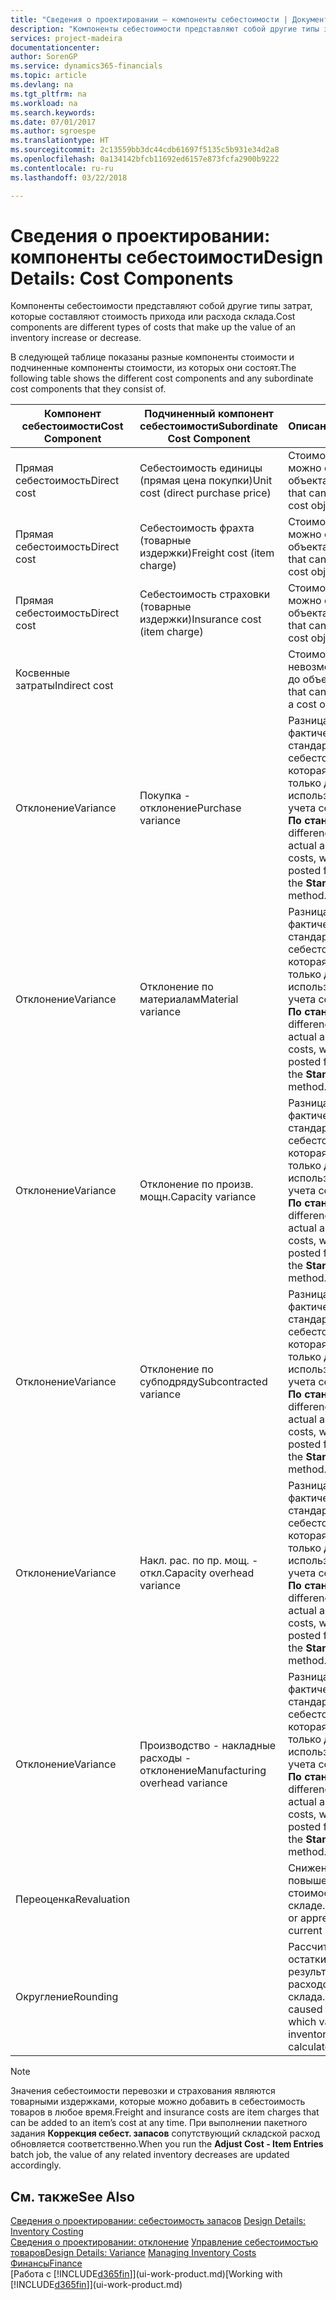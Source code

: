 ```yaml
---
title: "Сведения о проектировании — компоненты себестоимости | Документы Майкрософт"
description: "Компоненты себестоимости представляют собой другие типы затрат, которые составляют стоимость прихода или расхода склада."
services: project-madeira
documentationcenter: 
author: SorenGP
ms.service: dynamics365-financials
ms.topic: article
ms.devlang: na
ms.tgt_pltfrm: na
ms.workload: na
ms.search.keywords: 
ms.date: 07/01/2017
ms.author: sgroespe
ms.translationtype: HT
ms.sourcegitcommit: 2c13559bb3dc44cdb61697f5135c5b931e34d2a8
ms.openlocfilehash: 0a134142bfcb11692ed6157e873fcfa2900b9222
ms.contentlocale: ru-ru
ms.lasthandoff: 03/22/2018

---
```

# <a name="design-details-cost-components"></a><span data-ttu-id="63d86-103">Сведения о проектировании: компоненты себестоимости</span><span class="sxs-lookup"><span data-stu-id="63d86-103">Design Details: Cost Components</span></span>
<span data-ttu-id="63d86-104">Компоненты себестоимости представляют собой другие типы затрат, которые составляют стоимость прихода или расхода склада.</span><span class="sxs-lookup"><span data-stu-id="63d86-104">Cost components are different types of costs that make up the value of an inventory increase or decrease.</span></span>  

 <span data-ttu-id="63d86-105">В следующей таблице показаны разные компоненты стоимости и подчиненные компоненты стоимости, из которых они состоят.</span><span class="sxs-lookup"><span data-stu-id="63d86-105">The following table shows the different cost components and any subordinate cost components that they consist of.</span></span>  

|<span data-ttu-id="63d86-106">Компонент себестоимости</span><span class="sxs-lookup"><span data-stu-id="63d86-106">Cost Component</span></span>|<span data-ttu-id="63d86-107">Подчиненный компонент себестоимости</span><span class="sxs-lookup"><span data-stu-id="63d86-107">Subordinate Cost Component</span></span>|<span data-ttu-id="63d86-108">Описанием</span><span class="sxs-lookup"><span data-stu-id="63d86-108">Description</span></span>|  
|--------------------|--------------------------------|---------------------------------------|  
|<span data-ttu-id="63d86-109">Прямая себестоимость</span><span class="sxs-lookup"><span data-stu-id="63d86-109">Direct cost</span></span>|<span data-ttu-id="63d86-110">Себестоимость единицы (прямая цена покупки)</span><span class="sxs-lookup"><span data-stu-id="63d86-110">Unit cost (direct purchase price)</span></span>|<span data-ttu-id="63d86-111">Стоимость, которую можно отследить до объекта затрат.</span><span class="sxs-lookup"><span data-stu-id="63d86-111">Cost that can be traced to a cost object.</span></span>|  
|<span data-ttu-id="63d86-112">Прямая себестоимость</span><span class="sxs-lookup"><span data-stu-id="63d86-112">Direct cost</span></span>|<span data-ttu-id="63d86-113">Себестоимость фрахта (товарные издержки)</span><span class="sxs-lookup"><span data-stu-id="63d86-113">Freight cost (item charge)</span></span>|<span data-ttu-id="63d86-114">Стоимость, которую можно отследить до объекта затрат.</span><span class="sxs-lookup"><span data-stu-id="63d86-114">Cost that can be traced to a cost object.</span></span>|  
|<span data-ttu-id="63d86-115">Прямая себестоимость</span><span class="sxs-lookup"><span data-stu-id="63d86-115">Direct cost</span></span>|<span data-ttu-id="63d86-116">Себестоимость страховки (товарные издержки)</span><span class="sxs-lookup"><span data-stu-id="63d86-116">Insurance cost (item charge)</span></span>|<span data-ttu-id="63d86-117">Стоимость, которую можно отследить до объекта затрат.</span><span class="sxs-lookup"><span data-stu-id="63d86-117">Cost that can be traced to a cost object.</span></span>|  
|<span data-ttu-id="63d86-118">Косвенные затраты</span><span class="sxs-lookup"><span data-stu-id="63d86-118">Indirect cost</span></span>||<span data-ttu-id="63d86-119">Стоимость, которую невозможно отследить до объекта затрат.</span><span class="sxs-lookup"><span data-stu-id="63d86-119">Cost that cannot be traced to a cost object.</span></span>|  
|<span data-ttu-id="63d86-120">Отклонение</span><span class="sxs-lookup"><span data-stu-id="63d86-120">Variance</span></span>|<span data-ttu-id="63d86-121">Покупка - отклонение</span><span class="sxs-lookup"><span data-stu-id="63d86-121">Purchase variance</span></span>|<span data-ttu-id="63d86-122">Разница между фактической и стандартной себестоимостью, которая учитывается только для товаров, использующих метод учета себестоимости **По стандартной**.</span><span class="sxs-lookup"><span data-stu-id="63d86-122">The difference between actual and standard costs, which is only posted for items using the **Standard** costing method.</span></span>|  
|<span data-ttu-id="63d86-123">Отклонение</span><span class="sxs-lookup"><span data-stu-id="63d86-123">Variance</span></span>|<span data-ttu-id="63d86-124">Отклонение по материалам</span><span class="sxs-lookup"><span data-stu-id="63d86-124">Material variance</span></span>|<span data-ttu-id="63d86-125">Разница между фактической и стандартной себестоимостью, которая учитывается только для товаров, использующих метод учета себестоимости **По стандартной**.</span><span class="sxs-lookup"><span data-stu-id="63d86-125">The difference between actual and standard costs, which is only posted for items using the **Standard** costing method.</span></span>|  
|<span data-ttu-id="63d86-126">Отклонение</span><span class="sxs-lookup"><span data-stu-id="63d86-126">Variance</span></span>|<span data-ttu-id="63d86-127">Отклонение по произв. мощн.</span><span class="sxs-lookup"><span data-stu-id="63d86-127">Capacity variance</span></span>|<span data-ttu-id="63d86-128">Разница между фактической и стандартной себестоимостью, которая учитывается только для товаров, использующих метод учета себестоимости **По стандартной**.</span><span class="sxs-lookup"><span data-stu-id="63d86-128">The difference between actual and standard costs, which is only posted for items using the **Standard** costing method.</span></span>|  
|<span data-ttu-id="63d86-129">Отклонение</span><span class="sxs-lookup"><span data-stu-id="63d86-129">Variance</span></span>|<span data-ttu-id="63d86-130">Отклонение по субподряду</span><span class="sxs-lookup"><span data-stu-id="63d86-130">Subcontracted variance</span></span>|<span data-ttu-id="63d86-131">Разница между фактической и стандартной себестоимостью, которая учитывается только для товаров, использующих метод учета себестоимости **По стандартной**.</span><span class="sxs-lookup"><span data-stu-id="63d86-131">The difference between actual and standard costs, which is only posted for items using the **Standard** costing method.</span></span>|  
|<span data-ttu-id="63d86-132">Отклонение</span><span class="sxs-lookup"><span data-stu-id="63d86-132">Variance</span></span>|<span data-ttu-id="63d86-133">Накл. рас. по пр. мощ. - откл.</span><span class="sxs-lookup"><span data-stu-id="63d86-133">Capacity overhead variance</span></span>|<span data-ttu-id="63d86-134">Разница между фактической и стандартной себестоимостью, которая учитывается только для товаров, использующих метод учета себестоимости **По стандартной**.</span><span class="sxs-lookup"><span data-stu-id="63d86-134">The difference between actual and standard costs, which is only posted for items using the **Standard** costing method.</span></span>|  
|<span data-ttu-id="63d86-135">Отклонение</span><span class="sxs-lookup"><span data-stu-id="63d86-135">Variance</span></span>|<span data-ttu-id="63d86-136">Производство - накладные расходы - отклонение</span><span class="sxs-lookup"><span data-stu-id="63d86-136">Manufacturing overhead variance</span></span>|<span data-ttu-id="63d86-137">Разница между фактической и стандартной себестоимостью, которая учитывается только для товаров, использующих метод учета себестоимости **По стандартной**.</span><span class="sxs-lookup"><span data-stu-id="63d86-137">The difference between actual and standard costs, which is only posted for items using the **Standard** costing method.</span></span>|  
|<span data-ttu-id="63d86-138">Переоценка</span><span class="sxs-lookup"><span data-stu-id="63d86-138">Revaluation</span></span>||<span data-ttu-id="63d86-139">Снижение или повышение текущей стоимости товаров на складе.</span><span class="sxs-lookup"><span data-stu-id="63d86-139">A depreciation or appreciation of the current inventory value.</span></span>|  
|<span data-ttu-id="63d86-140">Округление</span><span class="sxs-lookup"><span data-stu-id="63d86-140">Rounding</span></span>||<span data-ttu-id="63d86-141">Рассчитываются остатки, возникшие в результате переоценки расходов склада.</span><span class="sxs-lookup"><span data-stu-id="63d86-141">Residuals caused by the way in which valuation of inventory decreases are calculated.</span></span>|  

> [!NOTE]  
>  <span data-ttu-id="63d86-142">Значения себестоимости перевозки и страхования являются товарными издержками, которые можно добавить в себестоимость товаров в любое время.</span><span class="sxs-lookup"><span data-stu-id="63d86-142">Freight and insurance costs are item charges that can be added to an item’s cost at any time.</span></span> <span data-ttu-id="63d86-143">При выполнении пакетного задания **Коррекция себест. запасов** сопутствующий складской расход обновляется соответственно.</span><span class="sxs-lookup"><span data-stu-id="63d86-143">When you run the **Adjust Cost - Item Entries** batch job, the value of any related inventory decreases are updated accordingly.</span></span>  

## <a name="see-also"></a><span data-ttu-id="63d86-144">См. также</span><span class="sxs-lookup"><span data-stu-id="63d86-144">See Also</span></span>  
 <span data-ttu-id="63d86-145">[Сведения о проектировании: себестоимость запасов](design-details-inventory-costing.md) </span><span class="sxs-lookup"><span data-stu-id="63d86-145">[Design Details: Inventory Costing](design-details-inventory-costing.md) </span></span>  
 <span data-ttu-id="63d86-146">[Сведения о проектировании: отклонение](design-details-variance.md) [Управление себестоимостью товаров](finance-manage-inventory-costs.md)</span><span class="sxs-lookup"><span data-stu-id="63d86-146">[Design Details: Variance](design-details-variance.md) [Managing Inventory Costs](finance-manage-inventory-costs.md)</span></span>  
 [<span data-ttu-id="63d86-147">Финансы</span><span class="sxs-lookup"><span data-stu-id="63d86-147">Finance</span></span>](finance.md)  
 <span data-ttu-id="63d86-148">[Работа с [!INCLUDE[d365fin](includes/d365fin_md.md)]](ui-work-product.md)</span><span class="sxs-lookup"><span data-stu-id="63d86-148">[Working with [!INCLUDE[d365fin](includes/d365fin_md.md)]](ui-work-product.md)</span></span>  

